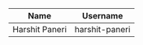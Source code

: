 |          Name           |        Username         |
| :---------------------: | :---------------------: |
|     Harshit Paneri      |     harshit-paneri      |
